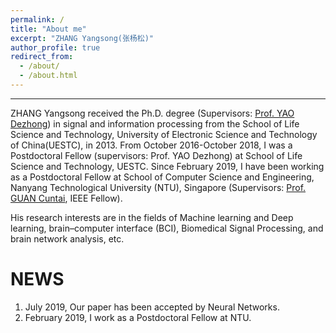 ```yaml
---
permalink: /
title: "About me"
excerpt: "ZHANG Yangsong(张杨松)"
author_profile: true
redirect_from: 
  - /about/
  - /about.html
---
```


------
ZHANG Yangsong received the Ph.D. degree (Supervisors: [Prof. YAO Dezhong](http://www.neuro.uestc.edu.cn/bci/member/yao/yao.html/)) in signal and information processing from the School of Life Science and Technology, University of Electronic Science and Technology of China(UESTC), in 2013. From October 2016-October 2018, I was a Postdoctoral Fellow (supervisors: Prof. YAO Dezhong) at School of Life Science and Technology, UESTC. Since February 2019, I have been working as a Postdoctoral Fellow at School of Computer Science and Engineering, Nanyang Technological University (NTU), Singapore (Supervisors: [Prof. GUAN Cuntai](https://www.ntu.edu.sg/home/ctguan/), IEEE Fellow). 

His research interests are in the fields of  Machine learning and Deep learning, brain–computer interface (BCI), Biomedical Signal Processing, and brain network analysis, etc.
             




NEWS
======
1. July 2019, Our paper has been accepted by Neural Networks.
2. February 2019, I work as a Postdoctoral Fellow at NTU.


<script type="text/javascript" src="//rf.revolvermaps.com/0/0/6.js?i=59y430dmtj5&amp;m=7&amp;c=e63100&amp;cr1=ffffff&amp;f=arial&amp;l=0&amp;bv=90&amp;lx=-420&amp;ly=420&amp;hi=20&amp;he=7&amp;hc=a8ddff&amp;rs=80" async="async"></script>

